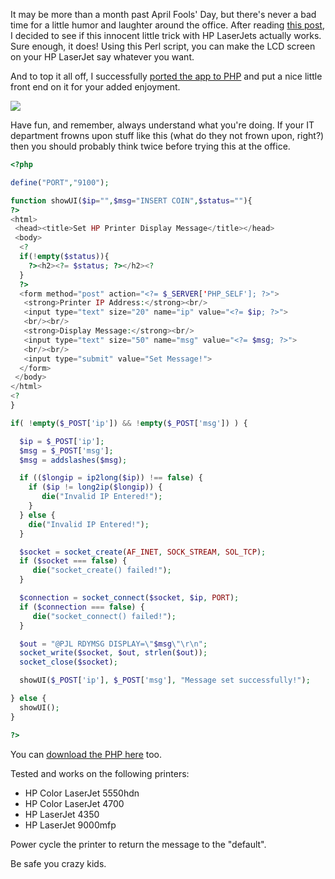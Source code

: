 It may be more than a month past April Fools' Day, but there's never a bad time for a little humor and laughter around the office.  After reading [this post](http://kovaya.com/miscellany/2007/10/insert-coin.html), I decided to see if this innocent little trick with HP LaserJets actually works.  Sure enough, it does!  Using this Perl script, you can make the LCD screen on your HP LaserJet say whatever you want.

And to top it all off, I successfully [ported the app to PHP](static/entries/a-little-office-fun-with-hp-laserjet-printers/hpsetdisp.php) and put a nice little front end on it for your added enjoyment.

<img src="https://raw.githubusercontent.com/markkolich/blog/master/content/static/entries/a-little-office-fun-with-hp-laserjet-printers/insert-coin-printer.png">

Have fun, and remember, always understand what you're doing.  If your IT department frowns upon stuff like this (what do they not frown upon, right?) then you should probably think twice before trying this at the office.

```php
<?php

define("PORT","9100");

function showUI($ip="",$msg="INSERT COIN",$status=""){
?>
<html>
 <head><title>Set HP Printer Display Message</title></head>
 <body>
  <?
  if(!empty($status)){
    ?><h2><?= $status; ?></h2><?
  }
  ?>
  <form method="post" action="<?= $_SERVER['PHP_SELF']; ?>">
   <strong>Printer IP Address:</strong><br/>
   <input type="text" size="20" name="ip" value="<?= $ip; ?>">
   <br/><br/>
   <strong>Display Message:</strong><br/>
   <input type="text" size="50" name="msg" value="<?= $msg; ?>">
   <br/><br/>
   <input type="submit" value="Set Message!">
  </form>
 </body>
</html>
<?
}

if( !empty($_POST['ip']) && !empty($_POST['msg']) ) {

  $ip = $_POST['ip'];
  $msg = $_POST['msg'];
  $msg = addslashes($msg);

  if (($longip = ip2long($ip)) !== false) {
    if ($ip != long2ip($longip)) {
       die("Invalid IP Entered!");
    }
  } else {
    die("Invalid IP Entered!");
  }

  $socket = socket_create(AF_INET, SOCK_STREAM, SOL_TCP);
  if ($socket === false) {
     die("socket_create() failed!");
  }

  $connection = socket_connect($socket, $ip, PORT);
  if ($connection === false) {
     die("socket_connect() failed!");
  }

  $out = "@PJL RDYMSG DISPLAY=\"$msg\"\r\n";
  socket_write($socket, $out, strlen($out));
  socket_close($socket);

  showUI($_POST['ip'], $_POST['msg'], "Message set successfully!");

} else {
  showUI();
}

?>
```

You can [download the PHP here](static/entries/a-little-office-fun-with-hp-laserjet-printers/hpsetdisp.php) too.

Tested and works on the following printers:

* HP Color LaserJet 5550hdn
* HP Color LaserJet 4700
* HP LaserJet 4350
* HP LaserJet 9000mfp

Power cycle the printer to return the message to the "default".

Be safe you crazy kids.